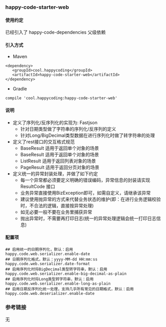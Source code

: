 ### happy-code-starter-web
#### 使用约定

已经引入了 happy-code-dependencies 父级依赖

#### 引入方式

- Maven

```
<dependency>
   <groupId>cool.happycoding</groupId>
   <artifactId>happy-code-starter-web</artifactId>
</dependency>
```    

- Gradle

```
compile 'cool.happycoding:happy-code-starter-web'
```

#### 说明
- 定义了序列化/反序列化的实现为: Fastjson
    - 针对日期类型做了字符串的序列化/反序列的定义
    - 针对Long/BigDecimal类型数据在进行序列化时做了转字符串的处理
- 定义了rest接口的交互格式规范
    - BaseResult<T> 适用于返回单个对象的场景    
    - BaseResult<T> 适用于返回单个对象的场景
    - ListResult<T> 适用于返回列表对象的场景
    - PageResult<T> 适用于返回分页对象的场景  
- 定义统一的异常封装处理，并做了如下约定
    - 每一个异常都必须要定义明确的错误编码，异常信息的封装请实现 ResultCode 接口
    - 业务异常直接使用BizException即可，如需自定义，请继承该异常
    - 建议使用抛异常的方式来代替业务状态的维护(即：在进行业务逻辑校验时，不合法的逻辑，直接按异常处理)
    - 如无必要一般不要在业务里捕获异常
    - 抛出异常时，不需要再打印日志(统一的异常处理逻辑会统一打印日志信息)


#### 配置项

    ## 启用统一的日期序列化，默认：启用
    happy.code.web.serializer.enable-date
    ## 日期序列化格式，默认：yyyy-MM-dd HH:mm:ss
    happy.code.web.serializer.date-format
    ## 启用序列化时将BigDecimal类型转字符串，默认：启用 
    happy.code.web.serializer.enable-big-decimal-as-plain
    ## 启用序列化时将Long类型转字符串，默认：启用 
    happy.code.web.serializer.enable-long-as-plain
    ## 启用日期反序列化统一处理，支持几乎所有常见的日期格式，默认：启用
    happy.code.web.deserializer.enable-date

### 参考链接
无